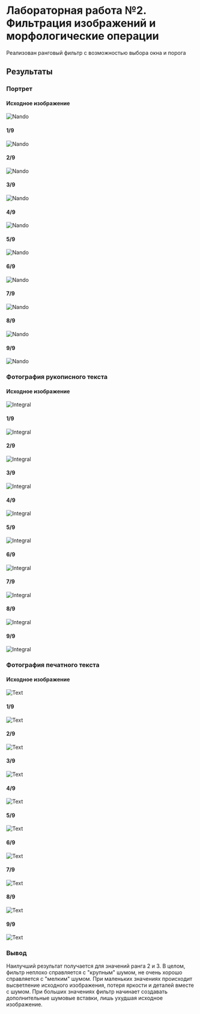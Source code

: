 # Лабораторная работа №2. Фильтрация изображений и морфологические операции

Реализован ранговый фильтр с возможностью выбора окна и порога

## Результаты

### Портрет

#### Исходное изображение

![Nando](../pictures_src/nando_binary.png)

#### 1/9

![Nando](../pictures_results/work_2/nando/1_of_9.png)

#### 2/9

![Nando](../pictures_results/work_2/nando/2_of_9.png)

#### 3/9

![Nando](../pictures_results/work_2/nando/3_of_9.png)

#### 4/9

![Nando](../pictures_results/work_2/nando/4_of_9.png)

#### 5/9

![Nando](../pictures_results/work_2/nando/5_of_9.png)

#### 6/9

![Nando](../pictures_results/work_2/nando/6_of_9.png)

#### 7/9

![Nando](../pictures_results/work_2/nando/7_of_9.png)

#### 8/9

![Nando](../pictures_results/work_2/nando/8_of_9.png)

#### 9/9

![Nando](../pictures_results/work_2/nando/9_of_9.png)

### Фотография рукописного текста

#### Исходное изображение

![Integral](../pictures_src/integral_binary.png)

#### 1/9

![Integral](../pictures_results/work_2/integral/1_of_9.png)

#### 2/9

![Integral](../pictures_results/work_2/integral/2_of_9.png)

#### 3/9

![Integral](../pictures_results/work_2/integral/3_of_9.png)

#### 4/9

![Integral](../pictures_results/work_2/integral/4_of_9.png)

#### 5/9

![Integral](../pictures_results/work_2/integral/5_of_9.png)

#### 6/9

![Integral](../pictures_results/work_2/integral/6_of_9.png)

#### 7/9

![Integral](../pictures_results/work_2/integral/7_of_9.png)

#### 8/9

![Integral](../pictures_results/work_2/integral/8_of_9.png)

#### 9/9

![Integral](../pictures_results/work_2/integral/9_of_9.png)

### Фотография печатного текста

#### Исходное изображение

![Text](../pictures_src/text_binary.png)

#### 1/9

![Text](../pictures_results/work_2/text/1_of_9.png)

#### 2/9

![Text](../pictures_results/work_2/text/2_of_9.png)

#### 3/9

![Text](../pictures_results/work_2/text/3_of_9.png)

#### 4/9

![Text](../pictures_results/work_2/text/4_of_9.png)

#### 5/9

![Text](../pictures_results/work_2/text/5_of_9.png)

#### 6/9

![Text](../pictures_results/work_2/text/6_of_9.png)

#### 7/9

![Text](../pictures_results/work_2/text/7_of_9.png)

#### 8/9

![Text](../pictures_results/work_2/text/8_of_9.png)

#### 9/9

![Text](../pictures_results/work_2/text/9_of_9.png)

### Вывод

Наилучший результат получается для значений ранга 2 и 3.
В целом, фильтр неплохо справляется с "крупным" шумом, не очень хорошо справляется с "мелким" шумом.
При маленьких значениях происходит высветление исходного изображения, потеря яркости и деталей вместе с шумом.
При больших значениях фильтр начинает создавать дополнительные шумовые вставки, лишь ухудшая исходное изображение.
